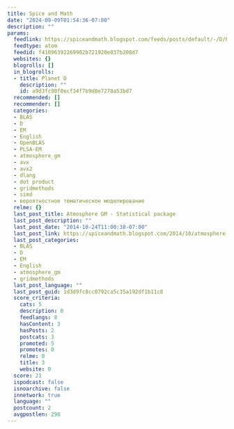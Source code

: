 ```yaml
---
title: Spice and Math
date: "2024-09-09T01:54:36-07:00"
description: ""
params:
  feedlink: https://spiceandmath.blogspot.com/feeds/posts/default/-/D/English
  feedtype: atom
  feedid: f41096392269902b721920e837b208d7
  websites: {}
  blogrolls: []
  in_blogrolls:
  - title: Planet D
    description: ""
    id: a9d3fc90f0ecf34f7b9d8e7278a53bd7
  recommended: []
  recommender: []
  categories:
  - BLAS
  - D
  - EM
  - English
  - OpenBLAS
  - PLSA-EM
  - atmosphere_gm
  - avx
  - avx2
  - dlang
  - dot product
  - gridmethods
  - simd
  - вероятностное тематическое моделирование
  relme: {}
  last_post_title: Atmosphere GM - Statistical package
  last_post_description: ""
  last_post_date: "2014-10-24T11:00:38-07:00"
  last_post_link: https://spiceandmath.blogspot.com/2014/10/atmosphere-gm-statistical-package.html
  last_post_categories:
  - BLAS
  - D
  - EM
  - English
  - atmosphere_gm
  - gridmethods
  last_post_language: ""
  last_post_guid: 1d3d9fc8cc0792ca5c35a192df1b11c8
  score_criteria:
    cats: 5
    description: 0
    feedlangs: 0
    hasContent: 3
    hasPosts: 2
    postcats: 3
    promoted: 5
    promotes: 0
    relme: 0
    title: 3
    website: 0
  score: 21
  ispodcast: false
  isnoarchive: false
  innetwork: true
  language: ""
  postcount: 2
  avgpostlen: 298
---
```

